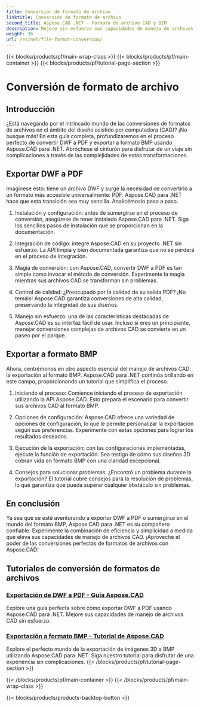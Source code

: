 ```yaml
---
title: Conversión de formato de archivo
linktitle: Conversión de formato de archivo
second_title: Aspose.CAD .NET - Formato de archivo CAD y BIM
description: Mejore sin esfuerzo sus capacidades de manejo de archivos CAD con Aspose.CAD para .NET. Explore tutoriales sobre cómo exportar DWF a PDF y exportar imágenes 3D a formato BMP.
weight: 36
url: /es/net/file-format-conversion/
---
```


{{< blocks/products/pf/main-wrap-class >}}
{{< blocks/products/pf/main-container >}}
{{< blocks/products/pf/tutorial-page-section >}}

# Conversión de formato de archivo


## Introducción

¿Está navegando por el intrincado mundo de las conversiones de formatos de archivos en el ámbito del diseño asistido por computadora (CAD)? ¡No busque más! En esta guía completa, profundizaremos en el proceso perfecto de convertir DWF a PDF y exportar a formato BMP usando Aspose.CAD para .NET. Abróchese el cinturón para disfrutar de un viaje sin complicaciones a través de las complejidades de estas transformaciones.

## Exportar DWF a PDF

Imagínese esto: tiene un archivo DWF y surge la necesidad de convertirlo a un formato más accesible universalmente: PDF. Aspose.CAD para .NET hace que esta transición sea muy sencilla. Analicémoslo paso a paso.

1. Instalación y configuración: antes de sumergirse en el proceso de conversión, asegúrese de tener instalado Aspose.CAD para .NET. Siga los sencillos pasos de instalación que se proporcionan en la documentación.

2. Integración de código: integre Aspose.CAD en su proyecto .NET sin esfuerzo. La API limpia y bien documentada garantiza que no se perderá en el proceso de integración.

3. Magia de conversión: con Aspose.CAD, convertir DWF a PDF es tan simple como invocar el método de conversión. Experimente la magia mientras sus archivos CAD se transforman sin problemas.

4. Control de calidad: ¿Preocupado por la calidad de su salida PDF? ¡No temáis! Aspose.CAD garantiza conversiones de alta calidad, preservando la integridad de sus diseños.

5. Manejo sin esfuerzo: una de las características destacadas de Aspose.CAD es su interfaz fácil de usar. Incluso si eres un principiante, manejar conversiones complejas de archivos CAD se convierte en un paseo por el parque.

## Exportar a formato BMP

Ahora, centrémonos en otro aspecto esencial del manejo de archivos CAD: la exportación al formato BMP. Aspose.CAD para .NET continúa brillando en este campo, proporcionando un tutorial que simplifica el proceso.

1. Iniciando el proceso: Comience iniciando el proceso de exportación utilizando la API Aspose.CAD. Esto prepara el escenario para convertir sus archivos CAD al formato BMP.

2. Opciones de configuración: Aspose.CAD ofrece una variedad de opciones de configuración, lo que le permite personalizar la exportación según sus preferencias. Experimente con estas opciones para lograr los resultados deseados.

3. Ejecución de la exportación: con las configuraciones implementadas, ejecute la función de exportación. Sea testigo de cómo sus diseños 3D cobran vida en formato BMP con una claridad excepcional.

4. Consejos para solucionar problemas: ¿Encontró un problema durante la exportación? El tutorial cubre consejos para la resolución de problemas, lo que garantiza que pueda superar cualquier obstáculo sin problemas.

## En conclusión

Ya sea que se esté aventurando a exportar DWF a PDF o sumergirse en el mundo del formato BMP, Aspose.CAD para .NET es su compañero confiable. Experimente la combinación de eficiencia y simplicidad a medida que eleva sus capacidades de manejo de archivos CAD. ¡Aproveche el poder de las conversiones perfectas de formatos de archivos con Aspose.CAD!
## Tutoriales de conversión de formatos de archivos
### [Exportación de DWF a PDF - Guía Aspose.CAD](./exporting-dwf-to-pdf/)
Explore una guía perfecta sobre cómo exportar DWF a PDF usando Aspose.CAD para .NET. Mejore sus capacidades de manejo de archivos CAD sin esfuerzo.
### [Exportación a formato BMP - Tutorial de Aspose.CAD](./exporting-to-bmp-format/)
Explore el perfecto mundo de la exportación de imágenes 3D a BMP utilizando Aspose.CAD para .NET. Siga nuestro tutorial para disfrutar de una experiencia sin complicaciones.
{{< /blocks/products/pf/tutorial-page-section >}}

{{< /blocks/products/pf/main-container >}}
{{< /blocks/products/pf/main-wrap-class >}}

{{< blocks/products/products-backtop-button >}}
